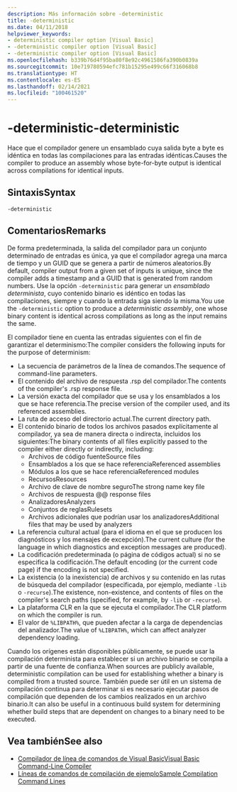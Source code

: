 ```yaml
---
description: Más información sobre -deterministic
title: -deterministic
ms.date: 04/11/2018
helpviewer_keywords:
- deterministic compiler option [Visual Basic]
- -deterministic compiler option [Visual Basic]
- -deterministic compiler option [Visual Basic]
ms.openlocfilehash: b339b76d4f95ba80f8e92c4961586fa390b0839a
ms.sourcegitcommit: 10e719780594efc781b15295e499c66f316068b8
ms.translationtype: HT
ms.contentlocale: es-ES
ms.lasthandoff: 02/14/2021
ms.locfileid: "100461520"
---
```

# <a name="-deterministic"></a><span data-ttu-id="41eb7-103">-deterministic</span><span class="sxs-lookup"><span data-stu-id="41eb7-103">-deterministic</span></span>

<span data-ttu-id="41eb7-104">Hace que el compilador genere un ensamblado cuya salida byte a byte es idéntica en todas las compilaciones para las entradas idénticas.</span><span class="sxs-lookup"><span data-stu-id="41eb7-104">Causes the compiler to produce an assembly whose byte-for-byte output is identical across compilations for identical inputs.</span></span>

## <a name="syntax"></a><span data-ttu-id="41eb7-105">Sintaxis</span><span class="sxs-lookup"><span data-stu-id="41eb7-105">Syntax</span></span>

```console
-deterministic
```

## <a name="remarks"></a><span data-ttu-id="41eb7-106">Comentarios</span><span class="sxs-lookup"><span data-stu-id="41eb7-106">Remarks</span></span>

<span data-ttu-id="41eb7-107">De forma predeterminada, la salida del compilador para un conjunto determinado de entradas es única, ya que el compilador agrega una marca de tiempo y un GUID que se genera a partir de números aleatorios.</span><span class="sxs-lookup"><span data-stu-id="41eb7-107">By default, compiler output from a given set of inputs is unique, since the compiler adds a timestamp and a GUID that is generated from random numbers.</span></span> <span data-ttu-id="41eb7-108">Use la opción `-deterministic` para generar un *ensamblado determinista*, cuyo contenido binario es idéntico en todas las compilaciones, siempre y cuando la entrada siga siendo la misma.</span><span class="sxs-lookup"><span data-stu-id="41eb7-108">You use the `-deterministic` option to produce a *deterministic assembly*, one whose binary content is identical across compilations as long as the input remains the same.</span></span>

<span data-ttu-id="41eb7-109">El compilador tiene en cuenta las entradas siguientes con el fin de garantizar el determinismo:</span><span class="sxs-lookup"><span data-stu-id="41eb7-109">The compiler considers the following inputs for the purpose of determinism:</span></span>

- <span data-ttu-id="41eb7-110">La secuencia de parámetros de la línea de comandos.</span><span class="sxs-lookup"><span data-stu-id="41eb7-110">The sequence of command-line parameters.</span></span>
- <span data-ttu-id="41eb7-111">El contenido del archivo de respuesta .rsp del compilador.</span><span class="sxs-lookup"><span data-stu-id="41eb7-111">The contents of the compiler's .rsp response file.</span></span>
- <span data-ttu-id="41eb7-112">La versión exacta del compilador que se usa y los ensamblados a los que se hace referencia.</span><span class="sxs-lookup"><span data-stu-id="41eb7-112">The precise version of the compiler used, and its referenced assemblies.</span></span>
- <span data-ttu-id="41eb7-113">La ruta de acceso del directorio actual.</span><span class="sxs-lookup"><span data-stu-id="41eb7-113">The current directory path.</span></span>
- <span data-ttu-id="41eb7-114">El contenido binario de todos los archivos pasados explícitamente al compilador, ya sea de manera directa o indirecta, incluidos los siguientes:</span><span class="sxs-lookup"><span data-stu-id="41eb7-114">The binary contents of all files explicitly passed to the compiler either directly or indirectly, including:</span></span>
  - <span data-ttu-id="41eb7-115">Archivos de código fuente</span><span class="sxs-lookup"><span data-stu-id="41eb7-115">Source files</span></span>
  - <span data-ttu-id="41eb7-116">Ensamblados a los que se hace referencia</span><span class="sxs-lookup"><span data-stu-id="41eb7-116">Referenced assemblies</span></span>
  - <span data-ttu-id="41eb7-117">Módulos a los que se hace referencia</span><span class="sxs-lookup"><span data-stu-id="41eb7-117">Referenced modules</span></span>
  - <span data-ttu-id="41eb7-118">Recursos</span><span class="sxs-lookup"><span data-stu-id="41eb7-118">Resources</span></span>
  - <span data-ttu-id="41eb7-119">Archivo de clave de nombre seguro</span><span class="sxs-lookup"><span data-stu-id="41eb7-119">The strong name key file</span></span>
  - <span data-ttu-id="41eb7-120">Archivos de respuesta @</span><span class="sxs-lookup"><span data-stu-id="41eb7-120">@ response files</span></span>
  - <span data-ttu-id="41eb7-121">Analizadores</span><span class="sxs-lookup"><span data-stu-id="41eb7-121">Analyzers</span></span>
  - <span data-ttu-id="41eb7-122">Conjuntos de reglas</span><span class="sxs-lookup"><span data-stu-id="41eb7-122">Rulesets</span></span>
  - <span data-ttu-id="41eb7-123">Archivos adicionales que podrían usar los analizadores</span><span class="sxs-lookup"><span data-stu-id="41eb7-123">Additional files that may be used by analyzers</span></span>
- <span data-ttu-id="41eb7-124">La referencia cultural actual (para el idioma en el que se producen los diagnósticos y los mensajes de excepción).</span><span class="sxs-lookup"><span data-stu-id="41eb7-124">The current culture (for the language in which diagnostics and exception messages are produced).</span></span>
- <span data-ttu-id="41eb7-125">La codificación predeterminada (o página de códigos actual) si no se especifica la codificación.</span><span class="sxs-lookup"><span data-stu-id="41eb7-125">The default encoding (or the current code page) if the encoding is not specified.</span></span>
- <span data-ttu-id="41eb7-126">La existencia (o la inexistencia) de archivos y su contenido en las rutas de búsqueda del compilador (especificada, por ejemplo, mediante `-lib` o `-recurse`).</span><span class="sxs-lookup"><span data-stu-id="41eb7-126">The existence, non-existence, and contents of files on the compiler's search paths (specified, for example, by `-lib` or `-recurse`).</span></span>
- <span data-ttu-id="41eb7-127">La plataforma CLR en la que se ejecuta el compilador.</span><span class="sxs-lookup"><span data-stu-id="41eb7-127">The CLR platform on which the compiler is run.</span></span>
- <span data-ttu-id="41eb7-128">El valor de `%LIBPATH%`, que pueden afectar a la carga de dependencias del analizador.</span><span class="sxs-lookup"><span data-stu-id="41eb7-128">The value of `%LIBPATH%`, which can affect analyzer dependency loading.</span></span>

<span data-ttu-id="41eb7-129">Cuando los orígenes están disponibles públicamente, se puede usar la compilación determinista para establecer si un archivo binario se compila a partir de una fuente de confianza.</span><span class="sxs-lookup"><span data-stu-id="41eb7-129">When sources are publicly available, deterministic compilation can be used for establishing whether a binary is compiled from a trusted source.</span></span> <span data-ttu-id="41eb7-130">También puede ser útil en un sistema de compilación continua para determinar si es necesario ejecutar pasos de compilación que dependen de los cambios realizados en un archivo binario.</span><span class="sxs-lookup"><span data-stu-id="41eb7-130">It can also be useful in a continuous build system for determining whether build steps that are dependent on changes to a binary need to be executed.</span></span>

## <a name="see-also"></a><span data-ttu-id="41eb7-131">Vea también</span><span class="sxs-lookup"><span data-stu-id="41eb7-131">See also</span></span>

- [<span data-ttu-id="41eb7-132">Compilador de línea de comandos de Visual Basic</span><span class="sxs-lookup"><span data-stu-id="41eb7-132">Visual Basic Command-Line Compiler</span></span>](index.md)
- [<span data-ttu-id="41eb7-133">Líneas de comandos de compilación de ejemplo</span><span class="sxs-lookup"><span data-stu-id="41eb7-133">Sample Compilation Command Lines</span></span>](sample-compilation-command-lines.md)
